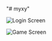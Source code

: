 "# myxy" 

![Login Screen](https://v5ent.com/images/573cd095f711d20907abdb9084d6f39d)

![Game Screen](https://v5ent.com/images/56632f528a79d6f0d2da7d7ec3333ee6)
